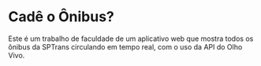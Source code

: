 # Cadê o Ônibus?

Este é um trabalho de faculdade de um aplicativo web que mostra todos os ônibus da SPTrans circulando em tempo real, com o uso da API do Olho Vivo.
